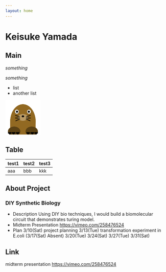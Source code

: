 ```yaml
---
layout: home
---
```


# Keisuke Yamada
## Main

_something_

*something*

- list
- another list

![Test Image](images/mogu2.png)

## Table

test1 | test2 | test3 |
--- | --- | --- |
aaa | bbb | kkk |

## About Project
### DIY Synthetic Biology
- Description
Using DIY bio techniques, I would build a biomolecular circuit that demonstrates turing model.
- Midterm Presentation
https://vimeo.com/258476524
- Plan
3/10(Sat) project planning
3/13(Tue) transformation experiment in E.coli
(3/17(Sat) Absent)
3/20(Tue) 
3/24(Sat) 
3/27(Tue) 
3/31(Sat) 

## Link
midterm presentation
https://vimeo.com/258476524
